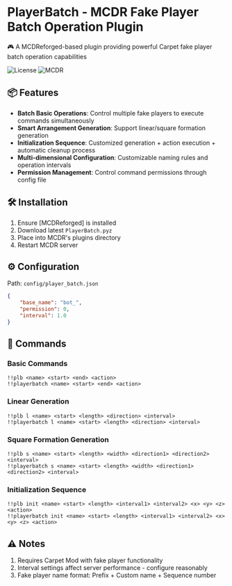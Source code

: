 # PlayerBatch - MCDR Fake Player Batch Operation Plugin

🎮 A MCDReforged-based plugin providing powerful Carpet fake player batch operation capabilities

![License](https://img.shields.io/badge/License-GPLv3-blue)
![MCDR](https://img.shields.io/badge/MCDR-2.1.0%2B-blue)

## 📦 Features

- **Batch Basic Operations**: Control multiple fake players to execute commands simultaneously
- **Smart Arrangement Generation**: Support linear/square formation generation
- **Initialization Sequence**: Customized generation + action execution + automatic cleanup process
- **Multi-dimensional Configuration**: Customizable naming rules and operation intervals
- **Permission Management**: Control command permissions through config file

## 🛠️ Installation

1. Ensure [MCDReforged] is installed
2. Download latest `PlayerBatch.pyz`
3. Place into MCDR's plugins directory
4. Restart MCDR server

## ⚙️ Configuration

Path: `config/player_batch.json`

```json
{
    "base_name": "bot_",
    "permission": 0,
    "interval": 1.0
}
```
## 🎯 Commands

### Basic Commands
```text
!!plb <name> <start> <end> <action>
!!playerbatch <name> <start> <end> <action>
```

### Linear Generation
```text
!!plb l <name> <start> <length> <direction> <interval>
!!playerbatch l <name> <start> <length> <direction> <interval>
```

### Square Formation Generation
```text
!!plb s <name> <start> <length> <width> <direction1> <direction2> <interval>
!!playerbatch s <name> <start> <length> <width> <direction1> <direction2> <interval>
```

### Initialization Sequence
```text
!!plb init <name> <start> <length> <interval1> <interval2> <x> <y> <z> <action>
!!playerbatch init <name> <start> <length> <interval1> <interval2> <x> <y> <z> <action>
```

## ⚠️ Notes

1. Requires Carpet Mod with fake player functionality
2. Interval settings affect server performance - configure reasonably
3. Fake player name format: Prefix + Custom name + Sequence number